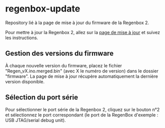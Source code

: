 # regenbox-update

Repository lié à la page de mise à jour du firmware de la Regenbox 2.

Pour mettre à jour la Regenbox 2, allez sur la [page de mise à jour](https://regenbox-team.github.io/regenbox-update) et suivez les instructions.

## Gestion des versions du firmware

À chaque nouvelle version du firmware, placez le fichier "Regen_vX.ino.merged.bin" (avec X le numéro de version) dans le dossier "firmware".
La page de mise à jour récupère automatiquement la dernière version disponible.

## Sélection du port série

Pour sélectionner le port série de la Regenbox 2, cliquez sur le bouton n°2 et sélectionnez le port correspondant (le port de la RegenBox d'exemple : USB JTAG/serial debug unit).

